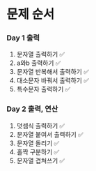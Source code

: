 # 문제 순서
### Day 1 출력
1. 문자열 출력하기 ✅
2. a와b 출력하기 ✅
3. 문자열 반복해서 출력하기 ✅
4. 대소문자 바꿔서 출력하기 ✅
5. 특수문자 출력하기 ✅

### Day 2 출력, 연산
1. 덧셈식 출력하기 ✅
2. 문자열 붙여서 출력하기 ✅
3. 문자열 돌리기 ✅
4. 홀짝 구분하기 ✅
5. 문자열 겹쳐쓰기 ✅
